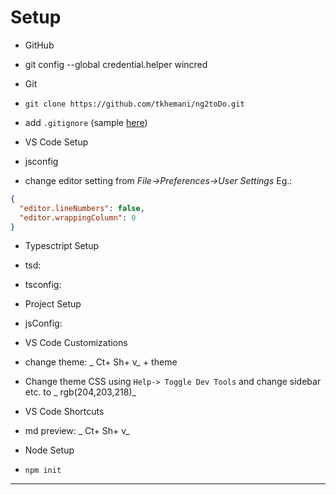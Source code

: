 # Setup
- GitHub
 - git config --global credential.helper wincred
 
- Git 
 - `git clone https://github.com/tkhemani/ng2toDo.git`
 - add `.gitignore` (sample [here](https://github.com/github/gitignore/blob/master/Node.gitignore))

- VS Code Setup
 - jsconfig
 - change editor setting from _File->Preferences->User Settings_  Eg.: 
  ``` json
  {
	"editor.lineNumbers": false,
	"editor.wrappingColumn": 0
}
``` 
- Typesctript Setup
 - tsd:
 - tsconfig: 
 
- Project Setup
 - jsConfig: 
 
- VS Code Customizations
 - change theme: _ Ct+ Sh+ v_  + theme
 - Change theme CSS using `Help-> Toggle Dev Tools` and change sidebar etc. to _ rgb(204,203,218)_ 
  
- VS Code Shortcuts
 - md preview: _ Ct+ Sh+ v_ 
- Node Setup
 - `npm init`
  
  
 ---

 
 
